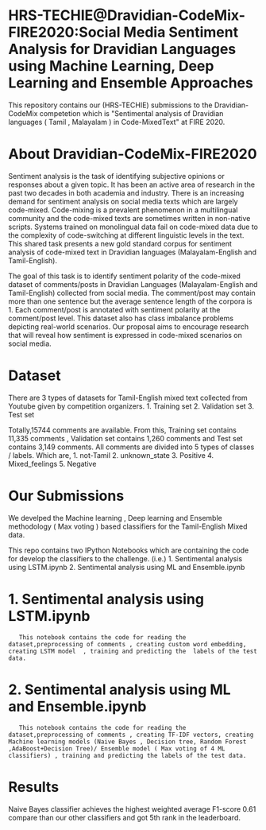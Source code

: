 # HRS-TECHIE@Dravidian-CodeMix-FIRE2020:Social Media Sentiment Analysis for Dravidian Languages using Machine Learning, Deep Learning and Ensemble Approaches

This repository contains our (HRS-TECHIE) submissions to the Dravidian-CodeMix competetion which  is "Sentimental analysis of Dravidian languages ( Tamil , Malayalam ) in Code-MixedText" at FIRE 2020. 

# About Dravidian-CodeMix-FIRE2020
Sentiment analysis is the task of identifying subjective opinions or responses about a given topic. It has been an active area of research in the past two decades in both academia and industry. There is an increasing demand for sentiment analysis on social media texts which are largely code-mixed. Code-mixing is a prevalent phenomenon in a multilingual community and the code-mixed texts are sometimes written in non-native scripts. Systems trained on monolingual data fail on code-mixed data due to the complexity of code-switching at different linguistic levels in the text. This shared task presents a new gold standard corpus for sentiment analysis of code-mixed text in Dravidian languages (Malayalam-English and Tamil-English).

The goal of this task is to identify sentiment polarity of the code-mixed dataset of comments/posts in Dravidian Languages (Malayalam-English and Tamil-English) collected from social media. The comment/post may contain more than one sentence but the average sentence length of the corpora is 1. Each comment/post is annotated with sentiment polarity at the comment/post level. This dataset also has class imbalance problems depicting real-world scenarios. Our proposal aims to encourage research that will reveal how sentiment is expressed in code-mixed scenarios on social media.

# Dataset
 There are 3 types of datasets for Tamil-English mixed text collected from Youtube given by competition organizers.
       1. Training set 
       2. Validation set 
       3. Test set 
      
  Totally,15744 comments are available. From this, Training set contains 11,335 comments , Validation set contains 1,260 comments and Test set contains 3,149 comments. All comments are divided into 5 types of classes / labels. Which are,
        1. not-Tamil
        2. unknown_state
        3. Positive
        4. Mixed_feelings
        5. Negative

# Our Submissions
 We develped the Machine learning , Deep learning and Ensemble methodology ( Max voting ) based classifiers for the Tamil-English Mixed data.
 
 This repo contains two IPython Notebooks which are containing the code for develop the classifiers to the challenge. 
 (i.e.) 1. Sentimental analysis using LSTM.ipynb
        2. Sentimental analysis using ML and Ensemble.ipynb
  
   # 1. Sentimental analysis using LSTM.ipynb
       This notebook contains the code for reading the dataset,preprocessing of comments , creating custom word embedding, creating LSTM model  , training and predicting the  labels of the test data.     

   # 2. Sentimental analysis using ML and Ensemble.ipynb
       This notebook contains the code for reading the dataset,preprocessing of comments , creating TF-IDF vectors, creating Machine learning models (Naive Bayes , Decision tree, Random Forest ,AdaBoost+Decision Tree)/ Ensemble model ( Max voting of 4 ML classifiers) , training and predicting the labels of the test data.

# Results
   Naive Bayes classifier achieves the highest weighted average F1-score 0.61 compare than our other classifiers and got 5th rank in the leaderboard.
   

